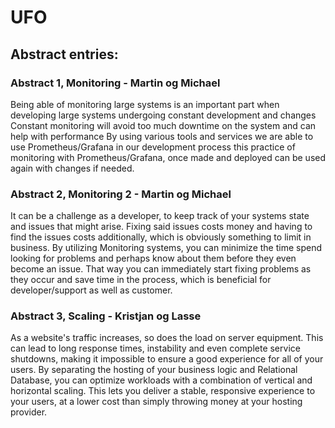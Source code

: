 # UFO

## Abstract entries:
### Abstract 1, Monitoring - Martin og Michael
Being able of monitoring large systems is an important part when developing large systems undergoing constant development and changes
Constant monitoring will avoid too much downtime on the system and can help with performance
By using various tools and services we are able to use Prometheus/Grafana in our development process
this practice of monitoring with Prometheus/Grafana, once made and deployed can be used again with changes if needed.

### Abstract 2, Monitoring 2 - Martin og Michael
It can be a challenge as a developer, to keep track of your systems state and issues that might arise. 
Fixing said issues costs money and having to find the issues costs additionally, 
which is obviously something to limit in business. By utilizing Monitoring systems, 
you can minimize the time spend looking for problems and perhaps know about them before they even become an issue. 
That way you can immediately start fixing problems as they occur and save time in the process, which is beneficial
for developer/support as well as customer.

### Abstract 3, Scaling - Kristjan og Lasse
As a website's traffic increases, so does the load on server equipment. 
This can lead to long response times, instability and even complete service shutdowns, making it impossible to ensure a good experience for all of your users.
By separating the hosting of your business logic and Relational Database, you can optimize workloads with a combination of vertical and horizontal scaling.
This lets you deliver a stable, responsive experience to your users, at a lower cost than simply throwing money at your hosting provider.
